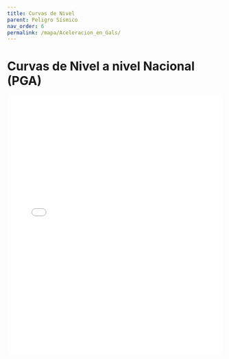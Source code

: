 ```yaml
---
title: Curvas de Nivel
parent: Peligro Sísmico
nav_order: 6
permalink: /mapa/Aceleracion_en_Gals/
---
```


# Curvas de Nivel a nivel Nacional (PGA)

<iframe src="../Aceleracion_en_Gals.html" width="100%" height="600" frameborder="0"></iframe>
